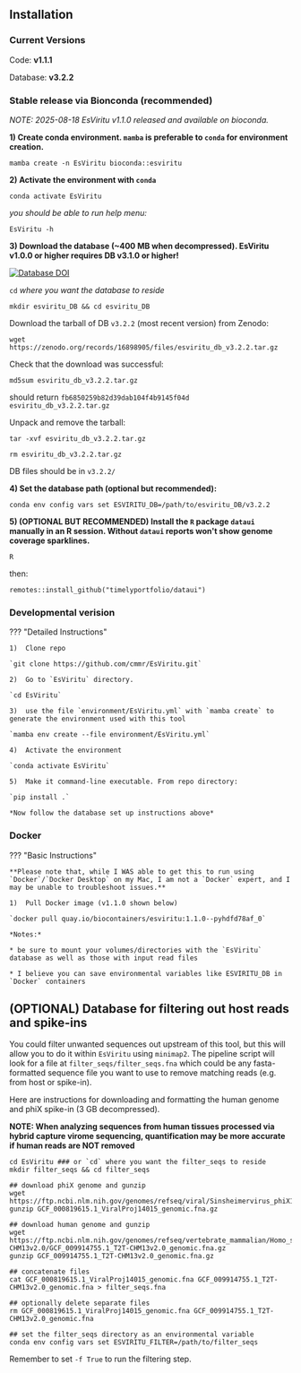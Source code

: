 ## Installation

### Current Versions

Code: **v1.1.1**

Database: **v3.2.2**


### Stable release via Bionconda (recommended)

*NOTE: 2025-08-18 EsViritu v1.1.0 released and available on bioconda.*

**1)  Create conda environment. `mamba` is preferable to `conda` for environment creation.**

`mamba create -n EsViritu bioconda::esviritu`

**2)  Activate the environment with `conda`**

`conda activate EsViritu`

*you should be able to run help menu:*

`EsViritu -h`

**3)  Download the database (\~400 MB when decompressed). EsViritu v1.0.0 or higher requires DB v3.1.0 or higher!**

[![Database DOI](https://zenodo.org/badge/DOI/10.5281/zenodo.16898905.svg)](https://doi.org/10.5281/zenodo.16898905)

`cd` *where you want the database to reside*

`mkdir esviritu_DB && cd esviritu_DB`

Download the tarball of DB `v3.2.2` (most recent version) from Zenodo:

`wget https://zenodo.org/records/16898905/files/esviritu_db_v3.2.2.tar.gz`

Check that the download was successful:

`md5sum esviritu_db_v3.2.2.tar.gz`

should return `fb6850259b82d39dab104f4b9145f04d  esviritu_db_v3.2.2.tar.gz`

Unpack and remove the tarball:

`tar -xvf esviritu_db_v3.2.2.tar.gz`

`rm esviritu_db_v3.2.2.tar.gz`

DB files should be in `v3.2.2/`

**4)  Set the database path (optional but recommended):**

`conda env config vars set ESVIRITU_DB=/path/to/esviritu_DB/v3.2.2`

**5)  (OPTIONAL BUT RECOMMENDED) Install the `R` package `dataui` manually in an R session. Without `dataui` reports won't show genome coverage sparklines.**

`R`

then:

`remotes::install_github("timelyportfolio/dataui")`

### Developmental verision
??? "Detailed Instructions"
    
    1)  Clone repo
    
    `git clone https://github.com/cmmr/EsViritu.git`
    
    2)  Go to `EsViritu` directory.
    
    `cd EsViritu`
    
    3)  use the file `environment/EsViritu.yml` with `mamba create` to generate the environment used with this tool
    
    `mamba env create --file environment/EsViritu.yml`
    
    4)  Activate the environment
    
    `conda activate EsViritu`
    
    5)  Make it command-line executable. From repo directory:
    
    `pip install .`
    
    *Now follow the database set up instructions above*


### Docker
??? "Basic Instructions"
    
    **Please note that, while I WAS able to get this to run using `Docker`/`Docker Desktop` on my Mac, I am not a `Docker` expert, and I may be unable to troubleshoot issues.**
    
    1)  Pull Docker image (v1.1.0 shown below)
    
    `docker pull quay.io/biocontainers/esviritu:1.1.0--pyhdfd78af_0`

    *Notes:* 
    
    * be sure to mount your volumes/directories with the `EsViritu` database as well as those with input read files 
    
    * I believe you can save environmental variables like ESVIRITU_DB in `Docker` containers


## (OPTIONAL) Database for filtering out host reads and spike-ins

You could filter unwanted sequences out upstream of this tool, but this will allow you to do it within `EsViritu` using `minimap2`. The pipeline script will look for a file at `filter_seqs/filter_seqs.fna` which could be any fasta-formatted sequence file you want to use to remove matching reads (e.g. from host or spike-in).

Here are instructions for downloading and formatting the human genome and phiX spike-in (3 GB decompressed).

**NOTE: When analyzing sequences from human tissues processed via hybrid capture virome sequencing, quantification may be more accurate if human reads are NOT removed**

```
cd EsViritu ### or `cd` where you want the filter_seqs to reside
mkdir filter_seqs && cd filter_seqs

## download phiX genome and gunzip
wget https://ftp.ncbi.nlm.nih.gov/genomes/refseq/viral/Sinsheimervirus_phiX174/latest_assembly_versions/GCF_000819615.1_ViralProj14015/GCF_000819615.1_ViralProj14015_genomic.fna.gz
gunzip GCF_000819615.1_ViralProj14015_genomic.fna.gz

## download human genome and gunzip
wget https://ftp.ncbi.nlm.nih.gov/genomes/refseq/vertebrate_mammalian/Homo_sapiens/latest_assembly_versions/GCF_009914755.1_T2T-CHM13v2.0/GCF_009914755.1_T2T-CHM13v2.0_genomic.fna.gz
gunzip GCF_009914755.1_T2T-CHM13v2.0_genomic.fna.gz

## concatenate files
cat GCF_000819615.1_ViralProj14015_genomic.fna GCF_009914755.1_T2T-CHM13v2.0_genomic.fna > filter_seqs.fna

## optionally delete separate files
rm GCF_000819615.1_ViralProj14015_genomic.fna GCF_009914755.1_T2T-CHM13v2.0_genomic.fna

## set the filter_seqs directory as an environmental variable
conda env config vars set ESVIRITU_FILTER=/path/to/filter_seqs
```

Remember to set `-f True` to run the filtering step.
